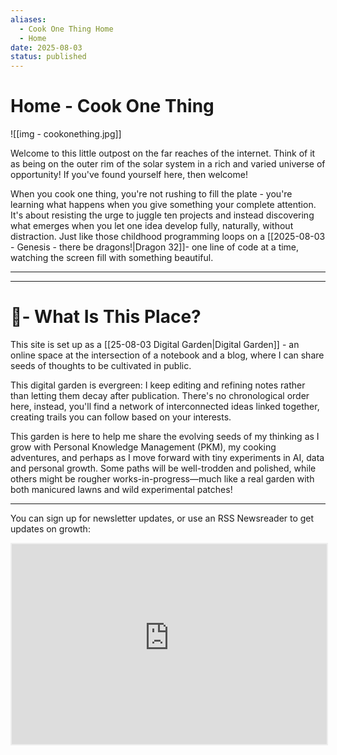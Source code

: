```yaml
---
aliases:
  - Cook One Thing Home
  - Home
date: 2025-08-03
status: published
---
```

# Home - Cook One Thing

![[img - cookonething.jpg]]

Welcome to this little outpost on the far reaches of the internet. Think of it as being on the outer rim of the solar system in a rich and varied universe of opportunity! If you've found yourself here, then welcome!

When you cook one thing, you're not rushing to fill the plate - you're learning what happens when you give something your complete attention. It's about resisting the urge to juggle ten projects and instead discovering what emerges when you let one idea develop fully, naturally, without distraction. Just like those childhood programming loops on a [[2025-08-03 - Genesis - there be dragons!|Dragon 32]]- one line of code at a time, watching the screen fill with something beautiful.

---



---
# 🌱- What Is This Place?

This site is set up as a [[25-08-03 Digital Garden|Digital Garden]] - an online space at the intersection of a notebook and a blog, where I can share seeds of thoughts to be cultivated in public.

This digital garden is evergreen: I keep editing and refining notes rather than letting them decay after publication. There's no chronological order here, instead, you'll find a network of interconnected ideas linked together, creating trails you can follow based on your interests.

This garden is here to help me share the evolving seeds of my thinking as I grow with Personal Knowledge Management (PKM), my cooking adventures, and perhaps as I move forward with tiny experiments in AI, data and personal growth. Some paths will be well-trodden and polished, while others might be rougher works-in-progress—much like a real garden with both manicured lawns and wild experimental patches!  

---

You can sign up for newsletter updates, or use an RSS Newsreader to get updates on growth: 

<iframe align="Center" src="https://scribbleandscran.substack.com/embed" width="100%" height="320" style="border:2px solid #EEE; background:white;" frameborder="0" scrolling="no"></iframe>

